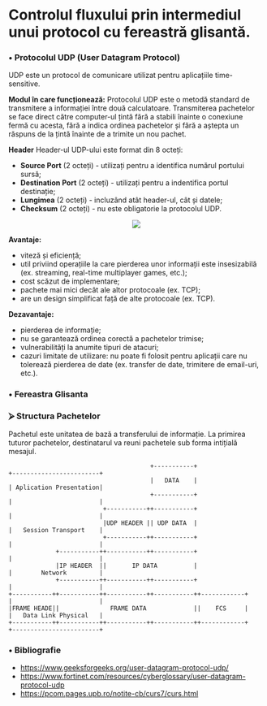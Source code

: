 # Controlul fluxului prin intermediul unui protocol cu fereastră glisantă.

### • Protocolul UDP (User Datagram Protocol)
UDP este un protocol de comunicare utilizat pentru aplicațiile time-sensitive.

**Modul în care funcționează:**
Protocolul UDP este o metodă standard de transmitere a informației între două calculatoare. Transmiterea pachetelor se face direct către computer-ul țintă fără a stabili înainte o conexiune fermă cu acesta, fără a indica ordinea pachetelor și fără a aștepta un răspuns de la țintă înainte de a trimite un nou pachet.

**Header**
Header-ul UDP-ului este format din 8 octeți:
-  **Source Port** (2 octeți) - utilizați pentru a identifica numărul portului sursă;
-  **Destination Port** (2 octeți) - utilizați pentru a indentifica portul  destinație;
-  **Lungimea** (2 octeți) - incluzând atât header-ul, cât și datele;
-  **Checksum** (2 octeți) - nu este obligatorie la protocolul UDP.

<div align="center">
	<img src=https://hackmd.io/_uploads/HJbVDW4WJx.png>
</div>

**Avantaje:**
- viteză și eficiență;
- util priviind operațiile la care pierderea unor informații este insesizabilă (ex. streaming, real-time multiplayer games, etc.);
- cost scăzut de implementare;
- pachete mai mici decât ale altor protocoale (ex. TCP);
- are un design simplificat față de alte protocoale (ex. TCP).

**Dezavantaje:**
- pierderea de informație;
- nu se garantează ordinea corectă a pachetelor trimise;
- vulnerabilități la anumite tipuri de atacuri;
- cazuri limitate de utilizare: nu poate fi folosit pentru aplicații care nu tolerează pierderea de date (ex. transfer de date, trimitere de email-uri, etc.).


### • Fereastra Glisanta


### ⮚ Structura Pachetelor
Pachetul este unitatea de bază a transferului de informație.
La primirea tuturor pachetelor, destinatarul va reuni pachetele sub forma intițială mesajul.

```
                                       +-----------+                      +------------------------+
                                       |   DATA    |                      | Aplication Presentation|
                                       +-----------+                      |                        |
                          +-----------++-----------+                      |                        |
                          |UDP HEADER || UDP DATA  |                      |   Session Transport    |
                          +-----------++-----------+                      |                        |
             +-----------++-----------++-----------+                      |                        |
             |IP HEADER  ||       IP DATA          |                      |        Network         |
             +-----------++-----------++-----------+                      |                        |
+-----------++-----------++-----------++-----------++------------+        |                        |
|FRAME HEADE||              FRAME DATA             ||    FCS     |        |   Data Link Physical   |
+-----------++-----------++-----------++-----------++------------+        +------------------------+
```


### • Bibliografie
* https://www.geeksforgeeks.org/user-datagram-protocol-udp/
* https://www.fortinet.com/resources/cyberglossary/user-datagram-protocol-udp
* https://pcom.pages.upb.ro/notite-cb/curs7/curs.html
